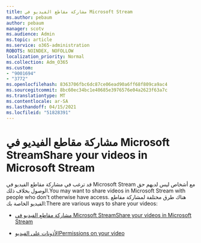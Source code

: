 ```yaml
---
title: مشاركة مقاطع الفيديو في Microsoft Stream
ms.author: pebaum
author: pebaum
manager: scotv
ms.audience: Admin
ms.topic: article
ms.service: o365-administration
ROBOTS: NOINDEX, NOFOLLOW
localization_priority: Normal
ms.collection: Adm_O365
ms.custom:
- "9001694"
- "3772"
ms.openlocfilehash: 8363706fbc6dc87ce06ead90a6ff68f809ca9ac4
ms.sourcegitcommit: 8bc60ec34bc1e40685e3976576e04a2623f63a7c
ms.translationtype: MT
ms.contentlocale: ar-SA
ms.lasthandoff: 04/15/2021
ms.locfileid: "51828391"
---
```

# <a name="share-your-videos-in-microsoft-stream"></a><span data-ttu-id="06237-102">مشاركة مقاطع الفيديو في Microsoft Stream</span><span class="sxs-lookup"><span data-stu-id="06237-102">Share your videos in Microsoft Stream</span></span>

<span data-ttu-id="06237-103">قد ترغب في مشاركة مقاطع الفيديو في Microsoft Stream مع أشخاص ليس لديهم حق الوصول بخلاف ذلك.</span><span class="sxs-lookup"><span data-stu-id="06237-103">You may want to share videos in Microsoft Stream with people who don't otherwise have access.</span></span> <span data-ttu-id="06237-104">هناك طرق مختلفة لمشاركة مقاطع الفيديو الخاصة بك:</span><span class="sxs-lookup"><span data-stu-id="06237-104">There are various ways to share your videos:</span></span>

- [<span data-ttu-id="06237-105">مشاركة مقاطع الفيديو في Microsoft Stream</span><span class="sxs-lookup"><span data-stu-id="06237-105">Share your videos in Microsoft Stream</span></span>](https://docs.microsoft.com/stream/portal-share-video)

- [<span data-ttu-id="06237-106">الأذونات على الفيديو</span><span class="sxs-lookup"><span data-stu-id="06237-106">Permissions on your video</span></span>](https://docs.microsoft.com/stream/portal-share-video#permissions-on-your-video)
